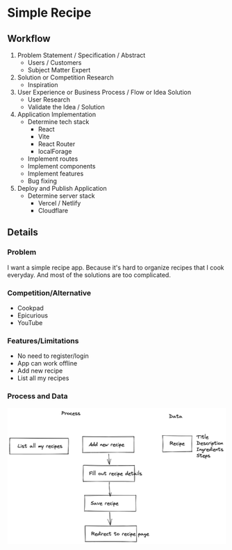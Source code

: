 # Simple Recipe

## Workflow

1. Problem Statement / Specification / Abstract
   - Users / Customers
   - Subject Matter Expert
2. Solution or Competition Research
   - Inspiration
3. User Experience or Business Process / Flow or Idea Solution
   - User Research
   - Validate the Idea / Solution
4. Application Implementation
   - Determine tech stack
     - React
     - Vite
     - React Router
     - localForage
   - Implement routes
   - Implement components
   - Implement features
   - Bug fixing
5. Deploy and Publish Application
   - Determine server stack
     - Vercel / Netlify
     - Cloudflare

## Details

### Problem

I want a simple recipe app. Because it's hard to organize recipes that I cook everyday. And most of the solutions are too complicated.

### Competition/Alternative

- Cookpad
- Epicurious
- YouTube

### Features/Limitations

- No need to register/login
- App can work offline
- Add new recipe
- List all my recipes

### Process and Data

![Process and Data](public/process-data.png)
